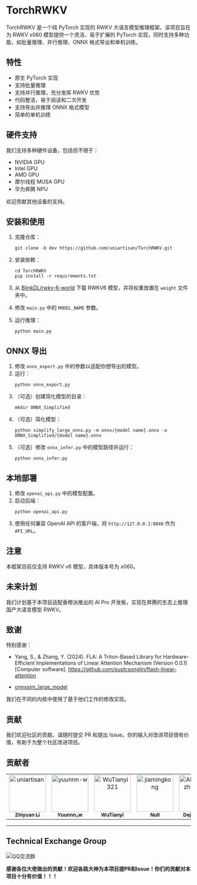# TorchRWKV

TorchRWKV 是一个纯 PyTorch 实现的 RWKV 大语言模型推理框架。该项目旨在为 RWKV x060 模型提供一个灵活、易于扩展的 PyTorch 实现，同时支持多种功能，如批量推理、并行推理、ONNX 格式导出和单机训练。

## 特性

- 原生 PyTorch 实现
- 支持批量推理
- 支持并行推理，充分发挥 RWKV 优势
- 代码整洁，易于阅读和二次开发
- 支持导出并推理 ONNX 格式模型
- 简单的单机训练

## 硬件支持

我们支持多种硬件设备，包括但不限于：
- NVIDIA GPU
- Intel GPU
- AMD GPU
- 摩尔线程 MUSA GPU
- 华为昇腾 NPU

欢迎贡献其他设备的支持。

## 安装和使用

1. 克隆仓库：
   ```
   git clone -b dev https://github.com/uniartisan/TorchRWKV.git
   ```

2. 安装依赖：
   ```
   cd TorchRWKV
   pip install -r requirements.txt
   ```

3. 从 [BlinkDL/rwkv-6-world](https://huggingface.co/BlinkDL/rwkv-6-world/tree/main) 下载 RWKV6 模型，并将权重放置在 `weight` 文件夹中。

4. 修改 `main.py` 中的 `MODEL_NAME` 参数。

5. 运行推理：
   ```
   python main.py
   ```

## ONNX 导出

1. 修改 `onnx_export.py` 中的参数以适配你想导出的模型。
2. 运行：
   ```
   python onnx_export.py
   ```
3. （可选）创建简化模型的目录：
   ```
   mkdir ONNX_Simplified
   ```
4. （可选）简化模型：
   ```
   python simplify_large_onnx.py -m onnx/{model name}.onnx -o ONNX_Simplified/{model name}.onnx
   ```
5. （可选）修改 `onnx_infer.py` 中的模型路径并运行：
   ```
   python onnx_infer.py
   ```

## 本地部署

1. 修改 `openai_api.py` 中的模型配置。
2. 启动后端：
   ```
   python openai_api.py
   ```
3. 使用任何兼容 OpenAI API 的客户端，将 `http://127.0.0.1:8848` 作为 `API_URL`。

## 注意

本框架目前仅支持 RWKV v6 模型，具体版本号为 x060。

## 未来计划

我们计划基于本项目适配香橙派推出的 AI Pro 开发板，实现在昇腾的生态上推理国产大语言模型 RWKV。

## 致谢

特别感谢：
- Yang, S., & Zhang, Y. (2024). FLA: A Triton-Based Library for Hardware-Efficient Implementations of Linear Attention Mechanism (Version 0.0.1) [Computer software]. https://github.com/sustcsonglin/flash-linear-attention

- [onnxsim_large_model](https://github.com/luchangli03/onnxsim_large_model.git)

我们在不同的内核中使用了基于他们工作的修改实现。

## 贡献

我们欢迎社区的贡献。请随时提交 PR 和提出 Issue。你的输入对改进项目很有价值，有助于为整个社区改进项目。

## 贡献者

<!-- readme: collaborators,contributors -start -->
<table>
	<tbody>
		<tr>
            <td align="center">
                <a href="https://github.com/uniartisan">
                    <img src="https://avatars.githubusercontent.com/u/31544054?v=4" width="100;" alt="uniartisan"/>
                    <br />
                    <sub><b>Zhiyuan Li</b></sub>
                </a>
            </td>
            <td align="center">
                <a href="https://github.com/yuunnn-w">
                    <img src="https://avatars.githubusercontent.com/u/91336323?v=4" width="100;" alt="yuunnn-w"/>
                    <br />
                    <sub><b>Yuunnn_w</b></sub>
                </a>
            </td>
            <td align="center">
                <a href="https://github.com/WuTianyi321">
                    <img src="https://avatars.githubusercontent.com/u/48122470?v=4" width="100;" alt="WuTianyi321"/>
                    <br />
                    <sub><b>WuTianyi</b></sub>
                </a>
            </td>
            <td align="center">
                <a href="https://github.com/jiamingkong">
                    <img src="https://avatars.githubusercontent.com/u/2761215?v=4" width="100;" alt="jiamingkong"/>
                    <br />
                    <sub><b>Null</b></sub>
                </a>
            </td>
            <td align="center">
                <a href="https://github.com/Aknifejackzhmolong">
                    <img src="https://avatars.githubusercontent.com/u/23431216?v=4" width="100;" alt="Aknifejackzhmolong"/>
                    <br />
                    <sub><b>Dejiao Zeng</b></sub>
                </a>
            </td>
		</tr>
	<tbody>
</table>
<!-- readme: collaborators,contributors -end -->

****
## Technical Exchange Group

![QQ交流群](https://github.com/yuunnn-w/TorchRWKV/blob/main/asset/qrcode_1713112204738.jpg)

**感谢各位大佬做出的贡献！欢迎各路大神为本项目提PR和Issue！你们的贡献对本项目十分有价值！！！**